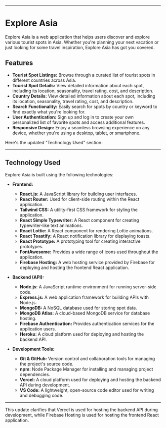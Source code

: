 
---

# Explore Asia

Explore Asia is a web application that helps users discover and explore various tourist spots in Asia. Whether you're planning your next vacation or just looking for some travel inspiration, Explore Asia has got you covered.

## Features

- **Tourist Spot Listings:** Browse through a curated list of tourist spots in different countries across Asia.
- **Tourist Spot Details:** View detailed information about each spot, including its location, seasonality, travel rating, cost, and description.
- **Country Details:** View detailed information about each spot, including its location, seasonality, travel rating, cost, and description.
- **Search Functionality:** Easily search for spots by country or keyword to find exactly what you're looking for.
- **User Authentication:** Sign up and log in to create your own personalized list of favorite spots and access additional features.
- **Responsive Design:** Enjoy a seamless browsing experience on any device, whether you're using a desktop, tablet, or smartphone.

Here's the updated "Technology Used" section:

---

## Technology Used

Explore Asia is built using the following technologies:

- **Frontend:**
  - **React.js:** A JavaScript library for building user interfaces.
  - **React Router:** Used for client-side routing within the React application.
  - **Tailwind CSS:** A utility-first CSS framework for styling the application.
  - **React Simple Typewriter:** A React component for creating typewriter-like text animations.
  - **React Lottie:** A React component for rendering Lottie animations.
  - **React Toastify:** A React notification library for displaying toasts.
  - **React Prototype:** A prototyping tool for creating interactive prototypes.
  - **FontAwesome:** Provides a wide range of icons used throughout the application.
  - **Firebase Hosting:** A web hosting service provided by Firebase for deploying and hosting the frontend React application.

- **Backend (API):**
  - **Node.js:** A JavaScript runtime environment for running server-side code.
  - **Express.js:** A web application framework for building APIs with Node.js.
  - **MongoDB:** A NoSQL database used for storing spot data.
  - **MongoDB Atlas:** A cloud-based MongoDB service for database hosting.
  - **Firebase Authentication:** Provides authentication services for the application users.
  - **Heroku:** A cloud platform used for deploying and hosting the backend API.

- **Development Tools:**
  - **Git & GitHub:** Version control and collaboration tools for managing the project's source code.
  - **npm:** Node Package Manager for installing and managing project dependencies.
  - **Vercel:** A cloud platform used for deploying and hosting the backend API during development.
  - **VS Code:** A lightweight, open-source code editor used for writing and debugging code.

---

This update clarifies that Vercel is used for hosting the backend API during development, while Firebase Hosting is used for hosting the frontend React application.


